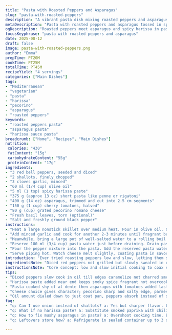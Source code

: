 ```yaml
---
title: "Pasta with Roasted Peppers and Asparagus"
slug: "pasta-with-roasted-peppers"
description: "A vibrant pasta dish mixing roasted peppers and asparagus with a spicy harissa twist. Uses less oil and swaps onions for shallots to soften sweetness. Adds cherry tomatoes for acidity and fresh basil for brightness. Cooking steps emphasize sensory cues like the sizzle of peppers, translucence of shallots, and tender snap of asparagus—no timers blindly followed. Parmesan replaced with pecorino for sharper bite. Water saved from pasta cooking helps sauce cling, creating silky texture. Vegetarian, dairy-friendly with optional vegan cheese swap. Simple but full of depth through layering flavors and textures with minimal fuss."
metaDescription: "Pasta with roasted peppers and asparagus tossed in spiced harissa sauce, pecorino cheese, fresh basil. Vegetarian, layered flavors with sensory cooking cues."
ogDescription: "Roasted peppers meet asparagus and spicy harissa in pasta tossed with pecorino and fresh basil. Watch textures and aromas, no timers needed."
focusKeyphrase: "pasta with roasted peppers and asparagus"
date: 2025-08-12
draft: false
image: pasta-with-roasted-peppers.png
author: "Emma"
prepTime: PT20M
cookTime: PT25M
totalTime: PT45M
recipeYield: "4 servings"
categories: ["Main Dishes"]
tags:
- "Mediterranean"
- "vegetarian"
- "pasta"
- "harissa"
- "pecorino"
- "asparagus"
- "roasted peppers"
keywords:
- "roasted peppers pasta"
- "asparagus pasta"
- "harissa sauce pasta"
breadcrumb: ["Home", "Recipes", "Main Dishes"]
nutrition: 
 calories: "430"
 fatContent: "15g"
 carbohydrateContent: "55g"
 proteinContent: "17g"
ingredients:
- "3 red bell peppers, seeded and diced"
- "2 shallots, finely chopped"
- "3 cloves garlic, minced"
- "60 ml (1/4 cup) olive oil"
- "5 ml (1 tsp) spicy harissa paste"
- "375 g (approx 13 oz) short pasta like penne or rigatoni"
- "400 g (14 oz) asparagus, trimmed and cut into 2.5 cm segments"
- "150 g (1 cup) cherry tomatoes, halved"
- "80 g (cup) grated pecorino romano cheese"
- "Fresh basil leaves, torn (optional)"
- "Salt and freshly ground black pepper"
instructions:
- "Heat a large nonstick skillet over medium heat. Pour in olive oil. Once it shimmers, add the diced bell peppers and shallots. The pan will start to whisper soft sizzling sounds—cook gently for about 12 minutes, stirring often. Look for the shallots to turn translucent and peppers to soften and begin caramelizing at edges. Do not rush—this builds a deep, sweet base."
- "Add minced garlic and cook for another 2-3 minutes until fragrant but not burnt. Sprinkle salt and pepper here. Spoon in the harissa; stir well to combine. The aroma will intensify, spicy and smoky. Lower heat slightly to prevent any bitter burnt notes."
- "Meanwhile, bring a large pot of well-salted water to a rolling boil. Add pasta and cook until just shy of al dente—taste frequently after 7 minutes. When about 2 minutes remain, toss asparagus pieces and cherry tomatoes into the pot. The asparagus should stay vibrant green and snappy, tomatoes slightly softened but not mushy."
- "Reserve 180 ml (3/4 cup) pasta water just before draining. Drain pasta, asparagus, and tomatoes together. Immediately return everything to the pot to keep heat."
- "Pour the pepper mixture into the pasta. Add the reserved pasta water gradually, stirring to coax a glossy sauce that clings to each piece of pasta. Toss in pecorino cheese and gently fold to combine. Season again with salt and pepper to taste. Toss in fresh basil just before serving for a fragrant lift."
- "Serve piping hot. Watch cheese melt slightly, coating pasta in savory richness balanced by bursts of tender asparagus and sweet tomatoes."
introduction: "Ever tried roasting peppers low and slow, letting them sweat until nearly sweet? That’s how you get this pasta working. Swapped onions for delicate shallots here—less harsh, more subtle, adding gentler sweetness. Harissa’s heat is spiked up but contained, not overwhelming the green snap of asparagus that comes in late to keep things lively. Cherry tomatoes explode freshness, bright counterpoint—found that out last week when I added them on a whim; never looked back. Pecorino steps in instead of parmesan—sharper edge, richer savor. All tossed in reserved pasta water to build silk, no glue. Timing’s about watching, smelling, feeling the veggies, not staring at the clock. This mix hits balance—smooth heat, fresh bursts, umami richness, that bit of herb brightness at the end you can’t resist."
ingredientsNote: "Diced red peppers not grilled but slowly sweated in oil—trust the slow caramelization for natural sweetness instead of char. Shallots take over onions because they’re sweeter and less punchy, helping mellow the base without losing depth. Adding cherry tomatoes is a twist that cuts through the dish’s richness, surprising freshness popping in each bite. Harissa paste: adjust to tolerance, can swap with smoked paprika for less heat. Pecorino romano brings sharp saltiness, but parmesan can replace for milder flavor; vegan cheese or nutritional yeast works if avoiding dairy. Olive oil amount dialed down slightly to let peppers soak flavor without greasiness. Asparagus trimmed just above woody ends to keep crunch alive. Fresh basil optional but elevates aroma immediately before serving."
instructionsNote: "Core concept: low and slow initial cooking to coax sweetness from peppers and shallots—listen for gentle sizzling spreading aroma and watch translucent, softened texture signaling readiness. Garlic added late so it blooms without bitterness. Harissa incorporated last to preserve smoky spice perfume. Pasta cooked just shy of al dente; timing checked by tasting instead of timer—this prevents mush or hardness. Toss last in the asparagus and cherry tomatoes to maintain color and texture contrast. Save pasta water—not whey—rescue for sauce hydration; adds starch that binds sauce and pasta silkier. Mixing hot sauce with warm pasta traps flavor traits, melting cheese perfectly without clumping. Basil torn just before serving: releasing its oils suddenly, brightening dish in final seconds. Avoid overheating to prevent tough, bitter vegetables or grainy cheese. Taste and season throughout; salt late to balance all components."
tips:
- "Diced peppers slow cook in oil till edges caramelize not charred smells sweet and deep. Watch shallots turn translucent hint softness not browned or raw. Stir often but let the pan quiet down between. That gentle sizzle speaking readiness. Garlic added late so it gets alive but never bitter. Timing by smell not clock avoids burnt garlic ruining savory base."
- "Harissa paste added near end keeps smoky spice fragrant not overcooked or bitter. Adjust heat here if sensitive swap smoked paprika or less paste. Use salt carefully late stage so flavors don’t dry out sauce. Pasta water reserved thick with starch, crucial for sauce cling; don’t skip it. Stir in gradually coax glossy shine coating penne not pooling oil or clumps of cheese."
- "Pasta cooked shy of al dente then asparagus with tomatoes added last two minutes keeps snap and color vibrant. The tomatoes soften just enough to burst acidity but never mush. Toss everything hot return to pot quickly after draining retains heat and melds flavors. Avoid overcooking asparagus, no sogginess. Pasta water temp matters here too, residue heat keeps sauce silky."
- "Cheese choice gives character; pecorino sharp and salty edge, parmesan milder. Vegan swaps like nutritional yeast break tradition but work if avoiding dairy. Add cheese slowly fold gently to avoid clumps or graininess, melting best combining warm sauce and pasta together. Basil torn just before serving releases fresh oils instantly, sudden aroma burst lifts entire dish at the finish."
- "Oil amount dialed down to just coat pan, peppers absorb instead of swimming. Slow caramelization avoids greasiness, builds natural sweetness. Asparagus trimmed just above woody ends retains crunch no bitter fibrous bits. Salt late to balance flavors but incremental tasting recommended. Rely on sensory cues: sound, smell, texture, visual hints over timers for best layering of flavors."
faq:
- "q: Can I use onion instead of shallots? a: Yes but sharper flavor. Longer softening needed. Shallots bring sweetness less bite. If onions used, cook slow longer till very soft. Changes base flavor but still works."
- "q: What if no harissa paste? a: Substitute smoked paprika with chili flakes. Or mild chili sauce. Harissa gives smoky heat layering but alternatives keep fire mild. Avoid overpowering or bitter if cooked too long. Add gradually, taste frequently."
- "q: How to fix mushy asparagus in pasta? a: Overshoot cooking time. Blanch then shock in cold water before adding. Or toss in last minute raw for crunch. Cook with tomatoes briefly only so they soften but asparagus stays vibrant and crunchy, not soggy."
- "q: Leftovers store how? a: Refrigerate in sealed container up to 3 days. Reheat gently with splash of water or extra oil. Avoid microwave overheat or cheese seize up. Can freeze but texture changes; asparagus softens after thawing."

---
```

